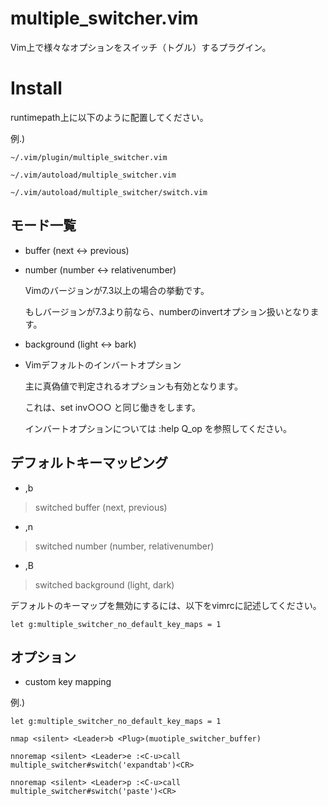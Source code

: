 # multiple_switcher.vim

Vim上で様々なオプションをスイッチ（トグル）するプラグイン。

# Install

runtimepath上に以下のように配置してください。

例.)

    ~/.vim/plugin/multiple_switcher.vim

    ~/.vim/autoload/multiple_switcher.vim

    ~/.vim/autoload/multiple_switcher/switch.vim

## モード一覧

* buffer (next <-> previous)

* number (number <-> relativenumber)

    Vimのバージョンが7.3以上の場合の挙動です。

    もしバージョンが7.3より前なら、numberのinvertオプション扱いとなります。

* background (light <-> bark)

* Vimデフォルトのインバートオプション

  主に真偽値で判定されるオプションも有効となります。

  これは、set inv○○○ と同じ働きをします。

  インバートオプションについては :help Q_op を参照してください。

## デフォルトキーマッピング

* ,b

> switched buffer (next, previous)

* ,n

> switched number (number, relativenumber)

* ,B

> switched background (light, dark)

デフォルトのキーマップを無効にするには、以下をvimrcに記述してください。

    let g:multiple_switcher_no_default_key_maps = 1

## オプション

* custom key mapping

例.)

    let g:multiple_switcher_no_default_key_maps = 1

    nmap <silent> <Leader>b <Plug>(muotiple_switcher_buffer)

    nnoremap <silent> <Leader>e :<C-u>call multiple_switcher#switch('expandtab')<CR>

    nnoremap <silent> <Leader>p :<C-u>call multiple_switcher#switch('paste')<CR>
